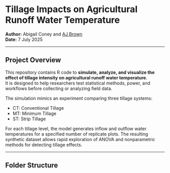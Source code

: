 # Tillage Impacts on Agricultural Runoff Water Temperature

**Author:** Abigail Coney and [AJ Brown](https://github.com/ansleybrown1337) <br/>
**Date:** 7 July 2025

---

## Project Overview

This repository contains R code to **simulate, analyze, and visualize the effect of tillage intensity on agricultural runoff water temperature**.  
It is designed to help researchers test statistical methods, power, and workflows before collecting or analyzing field data.

The simulation mimics an experiment comparing three tillage systems:
- CT: Conventional Tillage
- MT: Minimum Tillage
- ST: Strip Tillage

For each tillage level, the model generates inflow and outflow water temperatures for a specified number of replicate plots. The resulting synthetic dataset allows rapid exploration of ANOVA and nonparametric methods for detecting tillage effects.

---

## Folder Structure

